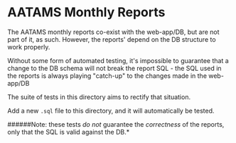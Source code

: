 # AATAMS Monthly Reports

The AATAMS monthly reports co-exist with the web-app/DB, but are not part of it, as such.  However, the reports' depend on the DB structure to work properly.

Without some form of automated testing, it's impossible to guarantee that a change to the DB schema will not break the report SQL - the SQL used in the reports is always playing "catch-up" to the changes made in the web-app/DB

The suite of tests in this directory aims to rectify that situation.

Add a new `.sql` file to this directory, and it will automatically be tested.

######Note: these tests *do not* guarantee the *correctness* of the reports, only that the SQL is valid against the DB.*

